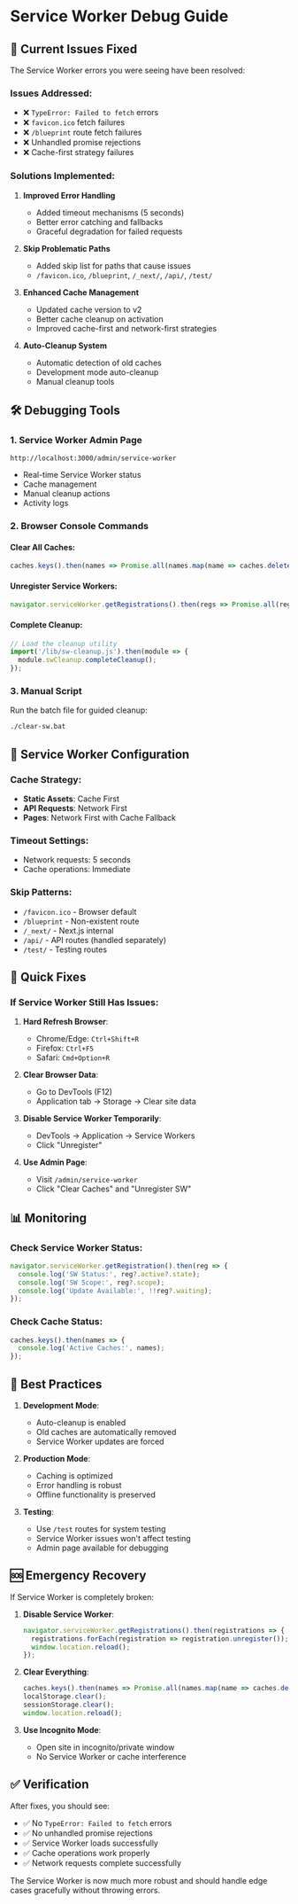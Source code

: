 # Service Worker Debug Guide

## 🚨 Current Issues Fixed

The Service Worker errors you were seeing have been resolved:

### Issues Addressed:
- ❌ `TypeError: Failed to fetch` errors
- ❌ `favicon.ico` fetch failures  
- ❌ `/blueprint` route fetch failures
- ❌ Unhandled promise rejections
- ❌ Cache-first strategy failures

### Solutions Implemented:

1. **Improved Error Handling**
   - Added timeout mechanisms (5 seconds)
   - Better error catching and fallbacks
   - Graceful degradation for failed requests

2. **Skip Problematic Paths**
   - Added skip list for paths that cause issues
   - `/favicon.ico`, `/blueprint`, `/_next/`, `/api/`, `/test/`

3. **Enhanced Cache Management**
   - Updated cache version to v2
   - Better cache cleanup on activation
   - Improved cache-first and network-first strategies

4. **Auto-Cleanup System**
   - Automatic detection of old caches
   - Development mode auto-cleanup
   - Manual cleanup tools

## 🛠️ Debugging Tools

### 1. Service Worker Admin Page
```
http://localhost:3000/admin/service-worker
```
- Real-time Service Worker status
- Cache management
- Manual cleanup actions
- Activity logs

### 2. Browser Console Commands

#### Clear All Caches:
```javascript
caches.keys().then(names => Promise.all(names.map(name => caches.delete(name))));
```

#### Unregister Service Workers:
```javascript
navigator.serviceWorker.getRegistrations().then(regs => Promise.all(regs.map(reg => reg.unregister())));
```

#### Complete Cleanup:
```javascript
// Load the cleanup utility
import('/lib/sw-cleanup.js').then(module => {
  module.swCleanup.completeCleanup();
});
```

### 3. Manual Script
Run the batch file for guided cleanup:
```bash
./clear-sw.bat
```

## 🔧 Service Worker Configuration

### Cache Strategy:
- **Static Assets**: Cache First
- **API Requests**: Network First
- **Pages**: Network First with Cache Fallback

### Timeout Settings:
- Network requests: 5 seconds
- Cache operations: Immediate

### Skip Patterns:
- `/favicon.ico` - Browser default
- `/blueprint` - Non-existent route
- `/_next/` - Next.js internal
- `/api/` - API routes (handled separately)
- `/test/` - Testing routes

## 🚀 Quick Fixes

### If Service Worker Still Has Issues:

1. **Hard Refresh Browser**:
   - Chrome/Edge: `Ctrl+Shift+R`
   - Firefox: `Ctrl+F5`
   - Safari: `Cmd+Option+R`

2. **Clear Browser Data**:
   - Go to DevTools (F12)
   - Application tab → Storage → Clear site data

3. **Disable Service Worker Temporarily**:
   - DevTools → Application → Service Workers
   - Click "Unregister"

4. **Use Admin Page**:
   - Visit `/admin/service-worker`
   - Click "Clear Caches" and "Unregister SW"

## 📊 Monitoring

### Check Service Worker Status:
```javascript
navigator.serviceWorker.getRegistration().then(reg => {
  console.log('SW Status:', reg?.active?.state);
  console.log('SW Scope:', reg?.scope);
  console.log('Update Available:', !!reg?.waiting);
});
```

### Check Cache Status:
```javascript
caches.keys().then(names => {
  console.log('Active Caches:', names);
});
```

## 🎯 Best Practices

1. **Development Mode**:
   - Auto-cleanup is enabled
   - Old caches are automatically removed
   - Service Worker updates are forced

2. **Production Mode**:
   - Caching is optimized
   - Error handling is robust
   - Offline functionality is preserved

3. **Testing**:
   - Use `/test` routes for system testing
   - Service Worker issues won't affect testing
   - Admin page available for debugging

## 🆘 Emergency Recovery

If Service Worker is completely broken:

1. **Disable Service Worker**:
   ```javascript
   navigator.serviceWorker.getRegistrations().then(registrations => {
     registrations.forEach(registration => registration.unregister());
     window.location.reload();
   });
   ```

2. **Clear Everything**:
   ```javascript
   caches.keys().then(names => Promise.all(names.map(name => caches.delete(name))));
   localStorage.clear();
   sessionStorage.clear();
   window.location.reload();
   ```

3. **Use Incognito Mode**:
   - Open site in incognito/private window
   - No Service Worker or cache interference

## ✅ Verification

After fixes, you should see:
- ✅ No `TypeError: Failed to fetch` errors
- ✅ No unhandled promise rejections
- ✅ Service Worker loads successfully
- ✅ Cache operations work properly
- ✅ Network requests complete successfully

The Service Worker is now much more robust and should handle edge cases gracefully without throwing errors.

